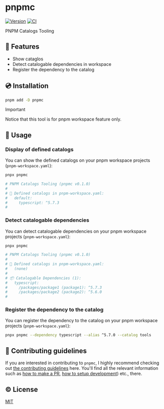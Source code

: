 # pnpmc

[![Version][npm-version-src]][npm-version-href]
[![CI][ci-src]][ci-href]

PNPM Catalogs Tooling

## 🌟 Features

- Show cataglos
- Detect catalogable dependencies in workspace
- Register the dependency to the catalog

## 💿 Installation

```sh
pnpm add -D pnpmc
```

> [!IMPORTANT]
> Notice that this tool is for pnpm workspace feature only.

## 🚀 Usage

### Display of defined catalogs

You can show the defined catalogs on your pnpm workspace projects (`pnpm-workspace.yaml`):

```sh
pnpx pnpmc

# PNPM Catalogs Tooling (pnpmc v0.1.0)
#
# 📙 Defined catalogs in pnpm-workspace.yaml:
#   default:
#     typescript: ^5.7.3
#
```

### Detect catalogable dependencies

You can detect catalogable dependencies on your pnpm workspace projects (`pnpm-workspace.yaml`):

```sh
pnpx pnpmc

# PNPM Catalogs Tooling (pnpmc v0.1.0)
#
# 📙 Defined catalogs in pnpm-workspace.yaml:
#   (none)
#
# 📦 Catalogable Dependencies (1):
#   typescript:
#     /packages/package1 (package1): ^5.7.3
#     /packages/package2 (package2): ^5.6.0
#
```

### Register the dependency to the catalog

You can register the dependency to the catalog on your pnpm workspace projects (`pnpm-workspace.yaml`):

```sh
pnpx pnpmc --dependency typescript --alias ^5.7.0 --catalog tools

```

## 🙌 Contributing guidelines

If you are interested in contributing to `pnpmc`, I highly recommend checking out [the contributing guidelines](/CONTRIBUTING.md) here. You'll find all the relevant information such as [how to make a PR](/CONTRIBUTING.md#pull-request-guidelines), [how to setup development](/CONTRIBUTING.md#development-setup)) etc., there.

## ©️ License

[MIT](http://opensource.org/licenses/MIT)

<!-- Badges -->

[npm-version-src]: https://img.shields.io/npm/v/pnpmc?style=flat
[npm-version-href]: https://npmjs.com/package/pnpmc
[ci-src]: https://github.com/kazupon/pnpmc/actions/workflows/ci.yml/badge.svg
[ci-href]: https://github.com/kazupon/pnpmc/actions/workflows/ci.yml
